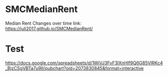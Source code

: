 # SMCMedianRent
Median Rent Changes over time
link: https://juli2017.github.io/SMCMedianRent/


# Test
https://docs.google.com/spreadsheets/d/1WiVJ3FvF3lXnHlf9Q6G85VlRKc4_BjzCSgVBTa7u9lI/pubchart?oid=2073830845&format=interactive
